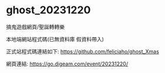 # ghost_20231220
搞鬼遊戲網頁/聖誕轉轉樂

本地端網站程式碼(已無資料庫 假資料帶入)

正式站程式碼連結如下:
https://github.com/feliciaho/ghost_Xmas

網頁連結:
https://go.digeam.com/event/20231220/
